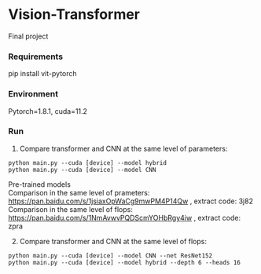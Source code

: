 # Vision-Transformer
Final project
### Requirements
pip install vit-pytorch
### Environment
Pytorch=1.8.1, cuda=11.2
### Run
1. Compare transformer and CNN at the same level of parameters:
```Shell
python main.py --cuda [device] --model hybrid
python main.py --cuda [device] --model CNN
```
Pre-trained models \
Comparison in the same level of prameters: https://pan.baidu.com/s/1jsiaxOpWaCg9mwPM4P14Qw , extract code: 3j82
Comparison in the same level of flops: https://pan.baidu.com/s/1NmAvwvPQDScmYOHbRgy4iw , extract code: zpra

2. Compare transformer and CNN at the same level of flops:
```Shell
python main.py --cuda [device] --model CNN --net ResNet152
python main.py --cuda [device] --model hybrid --depth 6 --heads 16
```
